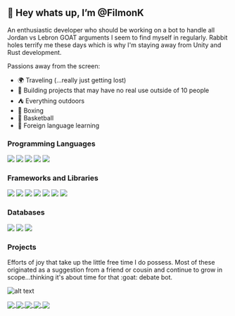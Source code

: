 <h2>👋 Hey whats up, I’m @FilmonK</h2>

An enthusiastic developer who should be working on a bot to handle all Jordan vs Lebron GOAT arguments I seem to find myself in regularly. 
Rabbit holes terrify me these days which is why I'm staying away from Unity and Rust development.


Passions away from the screen:
- :earth_africa: Traveling (...really just getting lost)
- :roller_coaster: Building projects that may have no real use outside of 10 people
- :tent: Everything outdoors
- :facepunch: Boxing
- :basketball: Basketball
- :speech_balloon: Foreign language learning

 
 
 <h3>Programming Languages</h3>
 <p>
  <img src="https://img.shields.io/badge/JavaScript-323330?style=for-the-badge&logo=javascript&logoColor=F7DF1E" />
  <img src="https://img.shields.io/badge/Python-3776AB?style=for-the-badge&logo=python&logoColor=white" />
  <img src="https://img.shields.io/badge/HTML5-E34F26?style=for-the-badge&logo=html5&logoColor=white" />
  <img src="https://img.shields.io/badge/CSS3-1572B6?style=for-the-badge&logo=css3&logoColor=white" />
  <img src="https://img.shields.io/badge/SQL-00599C?style=for-the-badge" />  
</p>


<h3>Frameworks and Libraries</h3>
<p>
  <img src="https://img.shields.io/badge/Node.js-339933?style=for-the-badge&logo=nodedotjs&logoColor=white" />
  <img src="https://img.shields.io/badge/React-20232A?style=for-the-badge&logo=react&logoColor=61DAFB" />
  <img src="https://img.shields.io/badge/redux-%23593d88.svg?style=for-the-badge&logo=redux&logoColor=white" />
  <img src="https://img.shields.io/badge/Bootstrap-563D7C?style=for-the-badge&logo=bootstrap&logoColor=white" />
  <img src="https://img.shields.io/badge/Puppeteer-00C58E?style=for-the-badge" />
  <img src="https://img.shields.io/badge/numpy-%23013243.svg?style=for-the-badge&logo=numpy&logoColor=white" />
  <img src="https://img.shields.io/badge/pandas-%23150458.svg?style=for-the-badge&logo=pandas&logoColor=white" />
</p>


<h3>Databases</h3>
<p>
  <img src="https://img.shields.io/badge/PostgreSQL-316192?style=for-the-badge&logo=postgresql&logoColor=white" />
  <img src="https://img.shields.io/badge/MongoDB-4EA94B?style=for-the-badge&logo=mongodb&logoColor=white" />
  <img src="https://img.shields.io/badge/Microsoft%20SQL%20Sever-CC2927?style=for-the-badge&logo=microsoft%20sql%20server&logoColor=white" />
</p>


<h3>Projects</h3>
Efforts of joy that take up the little free time I do possess. Most of these originated as a suggestion from a friend or cousin and continue to grow in scope...thinking it's about time for that :goat: debate bot.

![alt text](https://github.com/FilmonK/sportsanalysis/blob/master/readme_images/jordan.jpeg?raw=true)


<a href="https://github.com/filmonk/whatsapp_multi">
 <img align="center" src="https://github-readme-stats.vercel.app/api/pin/?username=filmonk&repo=whatsapp_multi&cache_seconds=86400&theme=nord" />
</a>

<a href="https://github.com/filmonk/sports_analysis">
 <img align="center" src="https://github-readme-stats.vercel.app/api/pin/?username=filmonk&repo=sportsanalysis&cache_seconds=86400&theme=nord" />
</a>

<a href="https://github.com/filmonk/LeasingM">
 <img align="center" src="https://github-readme-stats.vercel.app/api/pin/?username=filmonk&repo=LeasingM&cache_seconds=86400&theme=nord" />
</a>

<a href="https://github.com/filmonk/cryptodashboard">
 <img align="center" src="https://github-readme-stats.vercel.app/api/pin/?username=filmonk&repo=cryptodashboard&cache_seconds=86400&theme=nord" />
</a>

<a href="https://github.com/filmonk/na-r_api">
 <img align="center" src="https://github-readme-stats.vercel.app/api/pin/?username=filmonk&repo=na-r_api&cache_seconds=86400&theme=nord" />
</a>
